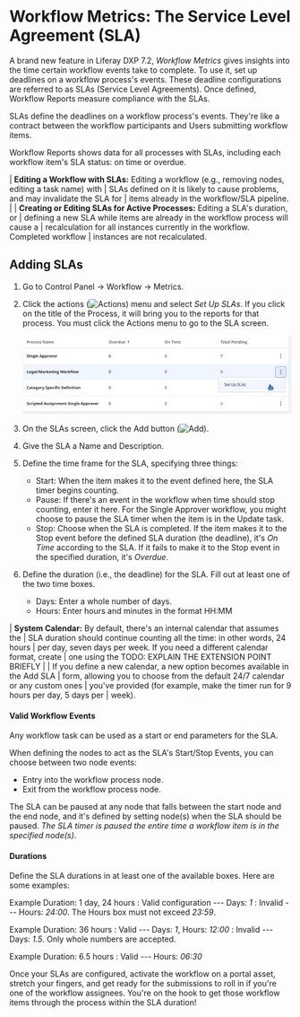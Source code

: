# Workflow Metrics: The Service Level Agreement (SLA)

A brand new feature in Liferay DXP 7.2, _Workflow Metrics_ gives insights into
the time certain workflow events take to complete. To use it, set up deadlines
on a workflow process's events. These deadline configurations are referred to as
SLAs (Service Level Agreements). Once defined, Workflow Reports measure compliance
with the SLAs.

SLAs define the deadlines on a workflow process's events. They're like a
contract between the workflow participants and Users submitting workflow items.

Workflow Reports shows data for all processes with SLAs, including each
workflow item's SLA status: on time or overdue.

| **Editing a Workflow with SLAs:** Editing a workflow (e.g., removing nodes, editing a task name) with
| SLAs defined on it is likely to cause problems, and may invalidate the SLA for
| items already in the workflow/SLA pipeline.
| 
| **Creating or Editing SLAs for Active Processes:** Editing a SLA's duration, or
| defining a new SLA while items are already in the workflow process will cause a
| recalculation for all instances currently in the workflow. Completed workflow
| instances are not recalculated.

## Adding SLAs

1.  Go to Control Panel &rarr; Workflow &rarr; Metrics.

2.  Click the actions (![Actions](../../images/icon-actions.png)) menu and
    select _Set Up SLAs_. If you click on the title of the Process, it will
    bring you to the reports for that process. You must click the Actions menu
    to go to the SLA screen.

    ![Figure x: Add SLAs to a workflow definition from the Metrics application.](../../images/workflow-add-sla.png)

3.  On the SLAs screen, click the Add button
    (![Add](../../images/icon-add.png)).

4.  Give the SLA a Name and Description.

5.  Define the time frame for the SLA, specifying three things:

    - Start: When the item makes it to the event defined here, the SLA timer
        begins counting.
    - Pause: If there's an event in the workflow when time should stop counting,
        enter it here. For the Single Approver workflow, you might choose to
        pause the SLA timer when the item is in the Update task.
    - Stop: Choose when the SLA is completed. If the item makes it to the Stop
        event before the defined SLA duration (the deadline), it's _On Time_
        according to the SLA. If it fails to make it to the Stop event in the
        specified duration, it's _Overdue_.

6.  Define the duration (i.e., the deadline) for the SLA. Fill out at least one
    of the two time boxes.

    - Days: Enter a whole number of days. 
    - Hours: Enter hours and minutes in the format HH:MM

| **System Calendar:** By default, there's an internal calendar that assumes the
| SLA duration should continue counting all the time: in other words, 24 hours
| per day, seven days per week.  If you need a different calendar format, create
| one using the TODO: EXPLAIN THE EXTENSION POINT BRIEFLY
| 
| If you define a new calendar, a new option becomes available in the Add SLA
| form, allowing you to choose from the default 24/7 calendar or any custom ones
| you've provided (for example, make the timer run for 9 hours per day, 5 days per
| week). <!--If can do this, add screenshot-->

#### Valid Workflow Events

Any workflow task can be used as a start or end parameters for the SLA.

When defining the nodes to act as the SLA's Start/Stop Events, you can choose
between two node events:

- Entry into the workflow process node.
- Exit from the workflow process node.

The SLA can be paused at any node that falls between the start node and the end
node, and it's defined by setting node(s) when the SLA should be paused. _The
SLA timer is paused the entire time a workflow item is in the specified
node(s)_.

#### Durations

Define the SLA durations in at least one of the available boxes. Here are some
examples:

Example Duration: 1 day, 24 hours
: Valid configuration --- Days: _1_ 
: Invalid --- Hours: _24:00_. The Hours box must not exceed _23:59_.

Example Duration: 36 hours
: Valid --- Days: _1_, Hours: _12:00_ 
: Invalid --- Days: _1.5_. Only whole numbers are accepted.

Example Duration: 6.5 hours
: Valid --- Hours: _06:30_

Once your SLAs are configured, activate the workflow on a portal asset, stretch
your fingers, and get ready for the submissions to roll in if you're one of the
workflow assignees. You're on the hook to get those workflow items through the
process within the SLA duration!
